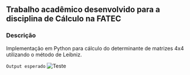## Trabalho acadêmico desenvolvido para a disciplina de Cálculo na FATEC

### Descrição
Implementação em Python para cálculo do determinante de matrizes 4x4 utilizando o método de Leibniz.

`Output esperado`
![Teste](https://github.com/user-attachments/assets/5bb3564b-606b-415c-a0f7-fbc3f86f57be)
